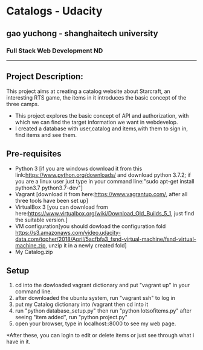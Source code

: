 # Catalogs - Udacity 
## gao yuchong - shanghaitech university
### Full Stack Web Development ND
_______________________
## Project Description:
This project aims at creating a catalog website about Starcraft, an interesting RTS game, the items in it introduces the basic concept of the three camps.
* This project explores the basic concept of API and authorization, with which we can find the target information we want in webdevelop.
* I created a database with user,catalog and items,with them to sign in, find items and see them.


## Pre-requisites
* Python 3 [if you are windows download it from this link:https://www.python.org/downloads/ and download python 3.7.2;
if you are a linux user just type in your command line:"sudo apt-get install python3.7 python3.7-dev"]
* Vagrant [download it from here:https://www.vagrantup.com/, after all three tools have been set up]
* VirtualBox 3 [you can download from here:https://www.virtualbox.org/wiki/Download_Old_Builds_5_1, just find the suitable version.]
* VM configuration[you should dowload the configuration fold https://s3.amazonaws.com/video.udacity-data.com/topher/2018/April/5acfbfa3_fsnd-virtual-machine/fsnd-virtual-machine.zip, unzip it in a newly created fold]
* My Catalog.zip


## Setup
1. cd into the dowloaded vagrant dictionary and put "vagrant up" in your command line.
2. after downloaded the ubuntu system, run "vagrant ssh" to log in
3. put my Catalog dictionary into /vagrant then cd into it
4. run "python database_setup.py" then run "python lotsofitems.py" after seeing "item added", run "python project.py"
5. open your browser, type in localhost::8000 to see my web page.

*After these, you can login to edit or delete items or just see through what i have in it.